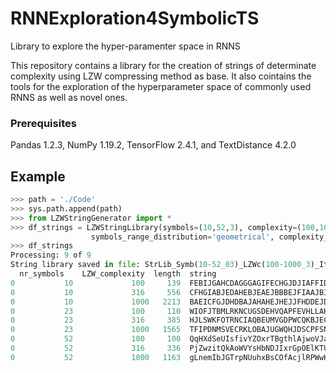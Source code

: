 # RNNExploration4SymbolicTS

Library to explore the hyper-paramenter space in RNNS

This repository contains a library for the creation of strings of determinate complexity using
LZW compressing method as base. It also cointains the tools for the exploration of the 
hyperparameter space of commonly used RNNS as well as novel ones.

### Prerequisites
Pandas 1.2.3, NumPy 1.19.2, TensorFlow 2.4.1, and TextDistance 4.2.0

## Example

```python
>>> path = './Code'
>>> sys.path.append(path)
>>> from LZWStringGenerator import *
>>> df_strings = LZWStringLibrary(symbols=(10,52,3), complexity=(100,1000,3), save_csv=True,
                  symbols_range_distribution='geometrical', complexity_range_distribution='geometrical')
>>> df_strings
Processing: 9 of 9
String library saved in file: StrLib_Symb(10-52_03)_LZWc(100-1000_3)_Iters(1).csv
  nr_symbols	LZW_complexity	length	string
0	        10	           100	   139	FEBIJGAHCDAGGGAGIFECHGJDJIAFFIDCBCAAAGAADFJDGI...
0	        10	           316	   556	CFHGIABJEDAHEBJEAEJBBBEJFIAAJBIDFIGFDDABFIBBBE...
0	        10	           1000	  2213	BAEICFGJDHDBAJAHAHEJHEJJFHDDEJDEAGAFDHCJJFFHHI...
0	        23	           100	   110	WIOFJTBMLRKNCUGSDEHVQAPFEVHLLAKGWAGNPWVPCSVQHW...
0	        23	           316	   385	HJLSWKFOTRNCIAQBEUMVGDPWCQKBJECCWKGTKHNEHCMGLS...
0	        23	           1000	  1565	TFIPDNMSVECRKLOBAJUGWQHJDSCPFSNGTJURQIWWKPTWBA...
0	        52	           100	   100	QqHXdSeUIsfivYZOxrTBgthlAjwoVJaunyWKPcCmbNkERp...
0	        52	           316	   336	PjZwzitQkAoWVYsHbNDJIxrGpOElKTUvhaMmFycfBLdnSq...
0	        52	           1000	  1163	gLnemIbJGTrpNUuhxBsCOfAcjlRPWwHMYSzvEZDKadQkVo...
```
